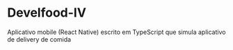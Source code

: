 # Develfood-IV

Aplicativo mobile (React Native) escrito em TypeScript que simula aplicativo de delivery de comida
